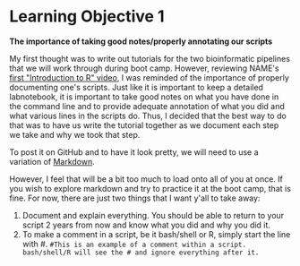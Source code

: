 # Learning Objective 1

**The importance of taking good notes/properly annotating our scripts**

My first thought was to write out tutorials for the two bioinformatic pipelines that we will work through during boot camp. However, reviewing NAME's [first "Introduction to R" video](), I was reminded of the importance of properly documenting one's scripts. Just like it is important to keep a detailed labnotebook, it is important to take good notes on what you have done in the command line and to provide adequate annotation of what you did and what various lines in the scripts do. Thus, I decided that the best way to do that was to have us write the tutorial together as we document each step we take and why we took that step.

To post it on GitHub and to have it look pretty, we will need to use a variation of [Markdown](https://www.markdownguide.org/).

However, I feel that will be a bit too much to load onto all of you at once. If you wish to explore markdown and try to practice it at the boot camp, that is fine. For now, there are just two things that I want y'all to take away:

1. Document and explain everything. You should be able to return to your script 2 years from now and know what you did and why you did it.
2. To make a comment in a script, be it bash/shell or R, simply start the line with #. `#This is an example of a comment within a script. bash/shell/R will see the # and ignore everything after it.`
